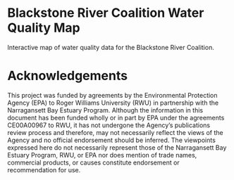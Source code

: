 # Blackstone River Coalition Water Quality Map
Interactive map of water quality data for the Blackstone River Coalition. 

# Acknowledgements
This project was funded by agreements by the Environmental Protection Agency (EPA) to Roger Williams University (RWU) 
in partnership with the Narragansett Bay Estuary Program. Although the information in this document has been funded 
wholly or in part by EPA under the agreements CE00A00967 to RWU, it has not undergone the Agency’s publications review 
process and therefore, may not necessarily reflect the views of the Agency and no official endorsement should be 
inferred. The viewpoints expressed here do not necessarily represent those of the Narragansett Bay Estuary Program, 
RWU, or EPA nor does mention of trade names, commercial products, or causes constitute endorsement or recommendation 
for use.
